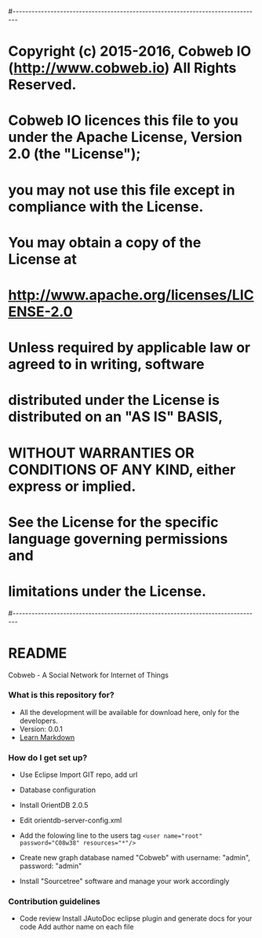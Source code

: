 #-------------------------------------------------------------------------------
# Copyright  (c) 2015-2016, Cobweb IO (http://www.cobweb.io) All Rights Reserved.
#   
# Cobweb IO licences this file to you under the Apache License, Version 2.0 (the "License");
# you may not use this file except in compliance with the License.
# You may obtain a copy of the License at
# 
#   http://www.apache.org/licenses/LICENSE-2.0
# 
# Unless required by applicable law or agreed to in writing, software
# distributed under the License is distributed on an "AS IS" BASIS,
# WITHOUT WARRANTIES OR CONDITIONS OF ANY KIND, either express or implied.
# See the License for the specific language governing permissions and
# limitations under the License.
#-------------------------------------------------------------------------------
# README #

Cobweb - A Social Network for Internet of Things

### What is this repository for? ###

* All the development will be available for download here, only for the developers.
* Version: 0.0.1
* [Learn Markdown](https://bitbucket.org/tutorials/markdowndemo)

### How do I get set up? ###

* Use Eclipse Import GIT repo, add url 
 
* Database configuration
* Install OrientDB 2.0.5 
* Edit orientdb-server-config.xml 
* Add the folowing line to the users tag
`<user name="root" password="C08w38" resources="*"/>`
* Create new graph database named "Cobweb" with username: "admin", password: "admin"
* Install "Sourcetree" software and manage your work accordingly

### Contribution guidelines ###

* Code review
Install JAutoDoc eclipse plugin and generate docs for your code
Add author name on each file
